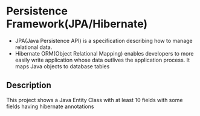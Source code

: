 #  Persistence Framework(JPA/Hibernate)
- JPA(Java Persistence API) is a specification describing how to manage relational data.
- Hibernate ORM(Object Relational Mapping) enables developers to more easily write application whose data outlives the application process. It maps Java objects to database tables

## Description

This project shows a Java Entity Class with at least 10 fields with some fields having hibernate annotations


